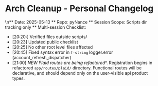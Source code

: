 # Arch Cleanup - Personal Changelog

\n** Date: 2025-05-13
 ** Repo: pyNance
 ** Session Scope: Scripts dir tracking only
** Multi-session Checklist:
  - [20:20:] Verified files outside scripts/
  - [20:23] Updated public checklist
  - [20:25] No other root level files affected
  - [20:45] Fixed syntax error in `f-string` logger.error (account_refresh_dispatcher)
  - [21:00] *NEW*  *Plaid routes are being refactored**. Registration begins in refactored `app/routes/plaid/` directory. Functional routes will be declarative, and should depend only on the user-visible api product types.

